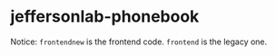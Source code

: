 # jeffersonlab-phonebook

Notice: `frontendnew` is the frontend code. `frontend` is the legacy one. 

